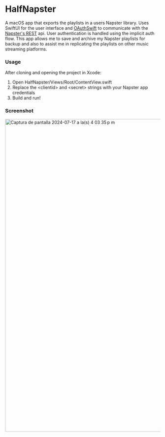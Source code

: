 # HalfNapster

A macOS app that exports the playlists in a users Napster library. Uses SwiftUI for the user interface and [OAuthSwift](https://github.com/OAuthSwift/OAuthSwift) to communicate with the [Napster's REST](https://developer.prod.napster.com/api/v2.2) api. User authentication is handled using the implicit auth flow. 
This app allows me to save and archive my Napster playlists for backup and also to assist me in replicating the playlists on other music streaming platforms.

### Usage
After cloning and opening the project in Xcode:
1. Open HalfNapster/Views/Root/ContentView.swift
2. Replace the \<clientid\> and \<secret\> strings with your Napster app credentials
3. Build and run!

### Screenshot
<img width="1012" alt="Captura de pantalla 2024-07-17 a la(s) 4 03 35 p m" src="https://github.com/user-attachments/assets/74bcf837-76ce-4e9f-9e18-62d52c682a1c">
